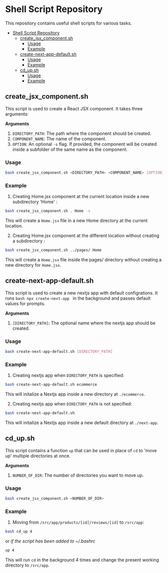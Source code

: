 # Shell Script Repository

This repository contains useful shell scripts for various tasks.


- [Shell Script Repository](#shell-script-repository)
  - [create\_jsx\_component.sh](#create_jsx_componentsh)
    - [Usage](#usage)
    - [Example](#example)
  - [create-next-app-default.sh](#create-next-app-defaultsh)
    - [Usage](#usage-1)
    - [Example](#example-1)
  - [cd\_up.sh](#cd_upsh)
    - [Usage](#usage-2)
    - [Example](#example-2)


## create_jsx_component.sh

This script is used to create a React JSX component. It takes three arguments:


**Arguments**

1. `DIRECTORY_PATH`: The path where the component should be created.
2. `COMPONENT_NAME`: The name of the component.
3. `OPTION`: An optional `-s` flag. If provided, the component will be created inside a subfolder of the same name as the component.

### Usage

```bash
bash create_jsx_component.sh <DIRECTORY_PATH> <COMPONENT_NAME> [OPTION]
```
### Example

  1. Creating Home.jsx component at the current location inside a new subdirectory 'Home' :
       
   ```bash
   bash create_jsx_component.sh . Home -s
   ```
 
   This will create a ```Home.jsx``` file in a new Home directory at the current location.

  2. Creating Home.jsx component at the different location without creating a subdirectory :

  ```bash
  bash create_jsx_component.sh ../pages/ Home
  ```

  This will create a ```Home.jsx``` file inside the pages/ directory without creating a new directory for ```Home.jsx```.
    
    




## create-next-app-default.sh

This script is used to create a new nextjs app with default configrations.
It runs ```bash npx create-next-app ``` in the background and passes default values for prompts.

**Arguments** 

1. `[DIRECTORY_PATH]`: The optional name where the nextjs app should be created.

### Usage

```bash
bash create-next-app-default.sh [DIRECTORY_PATH]
```
### Example

  1. Creating nextjs app when `DIRECTORY_PATH` is specified:
       
   ```bash
   bash create-next-app-default.sh ecommerce
   ```
 
   This will initalize a Nextjs app inside a new directory at `./ecommerce`.

   2. Creating nextjs app when `DIRECTORY_PATH` is not specified:

  ```bash
  bash create-next-app-default.sh
  ```

   This will initalize a Nextjs app inside a new default directory at `./next-app`.


## cd_up.sh

This script contains a function `up` that can be used in place of `cd` to 'move up' multiple directories at once.

**Arguments**

1. `NUMBER_OF_DIR`: The number of directories you want to move up.
   
### Usage

```bash
bash create_jsx_component.sh <NUMBER_OF_DIR>
```
### Example

  1. Moving from `/src/app/products/[id]/reviews/[id]` to `/src/app`:
       
   ```bash
   bash cd_up 4
   ```
  or 
  *if the script has been added to ~/.bashrc*

  ```bash
  up 4
  ```
   This will run `cd` in the background $4$ times and change the present working directory to `/src/app`.
